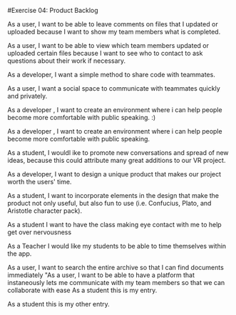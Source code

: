 #Exercise 04: Product Backlog

As a user, I want to be able to leave comments on files that I updated or uploaded because I want to show my team members what is completed. 

As a user, I want to be able to view which team members updated or uploaded certain files because I want to see who to contact to ask questions about their work if necessary. 

As a developer, I want a simple method to share code with teammates.

As a user, I want a social space to communicate with teammates quickly and privately. 

As a developer , I want to create an environment where i can help people become more comfortable with public speaking. :) 

As a developer , I want to create an environment where i can help people become more comfortable with public speaking. 

As a student, I wouldl ike to promote new conversations and spread of new ideas, because this could attribute many great additions to our VR project.

As a developer, I want to design a unique product that makes our project worth the users' time.

As a student, I want to incorporate elements in the design that make the product not only useful, but also fun to use (i.e. Confucius, Plato, and Aristotle character pack).

As a student I want to have the class making eye contact with me to help get over nervousness

As a Teacher I would like my students to be able to time themselves within the app.

As a user, I want to search the entire archive so that I can find documents immediately 
"As a user, I want to be able to have a platform that instaneously lets me communicate with my team members so that   we can collaborate with ease As a student this is my entry.

As a student this is my other entry.

